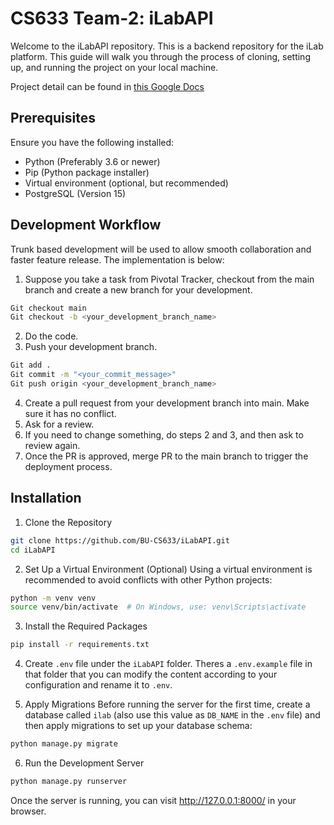 # CS633 Team-2: iLabAPI

Welcome to the iLabAPI repository. This is a backend repository for the iLab platform. This guide will walk you through the process of cloning, setting up, and running the project on your local machine.

Project detail can be found in [this Google Docs](https://docs.google.com/document/d/1LrAqqTd58ldKJLBiHCrjrwJL641t1vtTooFNEX3d2c8/edit?usp=sharing)
## Prerequisites

Ensure you have the following installed:

- Python (Preferably 3.6 or newer)
- Pip (Python package installer)
- Virtual environment (optional, but recommended)
- PostgreSQL (Version 15)

## Development Workflow
Trunk based development will be used to allow smooth collaboration and faster feature release. The implementation is below:

1. Suppose you take a task from Pivotal Tracker, checkout from the main branch and create a new branch for your development.
```bash
Git checkout main
Git checkout -b <your_development_branch_name>
```
2. Do the code.
3. Push your development branch.
```bash
Git add .
Git commit -m "<your_commit_message>"
Git push origin <your_development_branch_name>
```
4. Create a pull request from your development branch into main.
Make sure it has no conflict.
5. Ask for a review.
6. If you need to change something, do steps 2 and 3, and then ask to review again.
7. Once the PR is approved, merge PR to the main branch to trigger the deployment process.

## Installation

1. Clone the Repository
```bash
git clone https://github.com/BU-CS633/iLabAPI.git
cd iLabAPI
```

2. Set Up a Virtual Environment (Optional)
Using a virtual environment is recommended to avoid conflicts with other Python projects:

```bash
python -m venv venv
source venv/bin/activate  # On Windows, use: venv\Scripts\activate
```

3. Install the Required Packages
```bash
pip install -r requirements.txt
```

4. Create `.env` file under the `iLabAPI` folder. Theres a `.env.example` file in that folder that you can modify the content according to your configuration and rename it to `.env`.


5. Apply Migrations
Before running the server for the first time, create a database called `ilab` (also use this value as `DB_NAME` in the `.env` file) and then apply migrations to set up your database schema:
```bash
python manage.py migrate
```

6. Run the Development Server
```bash
python manage.py runserver
```
Once the server is running, you can visit http://127.0.0.1:8000/ in your browser.